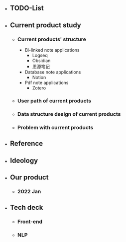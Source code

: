 - ## TODO-List
- ## Current product study
	- ### Current products' structure
		- Bi-linked note applications
			- Logseq
			- Obsidian
			- 思源笔记
		- Database note applications
			- Notion
		- Pdf note applications
			- Zotero
	- ### User path of current products
	- ### Data structure design of current products
	- ### Problem with current products
- ## Reference
- ## Ideology
- ## Our product
	- ### 2022 Jan
- ## Tech deck
	- ### Front-end
	- ### NLP